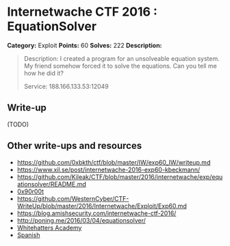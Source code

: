 # Internetwache CTF 2016 : EquationSolver

**Category:** Exploit
**Points:** 60
**Solves:** 222
**Description:**

> Description: I created a program for an unsolveable equation system. My friend somehow forced it to solve the equations. Can you tell me how he did it?
>
>
> Service: 188.166.133.53:12049


## Write-up

(TODO)

## Other write-ups and resources

* <https://github.com/0xbkth/ctf/blob/master/IW/exp60_IW/writeup.md>
* <https://www.xil.se/post/internetwache-2016-exp60-kbeckmann/>
* <https://github.com/Kileak/CTF/blob/master/2016/internetwache/exp/equationsolver/README.md>
* [0x90r00t](https://0x90r00t.com/2016/02/22/internetwache-ctf-2016-exploit-60-equationsolver-write-up/)
* <https://github.com/WesternCyber/CTF-WriteUp/blob/master/2016/Internetwache/Exploit/Exp60.md>
* <https://blog.amishsecurity.com/internetwache-ctf-2016/>
* <http://poning.me/2016/03/04/equationsolver/>
* [Whitehatters Academy](https://www.whitehatters.academy/internetwache-ctf/)
* [Spanish](http://www.amn3s1a.com/blog/writeup/2016/02/22/equationsolver-iw-writeup.html)

